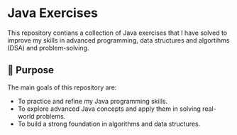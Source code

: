# Java Exercises

This repository contians a collection of Java exercises that I have solved to improve my skills in advanced programming, data structures and algortihms (DSA) and problem-solving. 

## :rocket: Purpose

The main goals of this repository are:

- To practice and refine my Java programming skills.
- To explore advanced Java concepts and apply them in solving real-world problems.
- To build a strong foundation in algorithms and data structures. 
